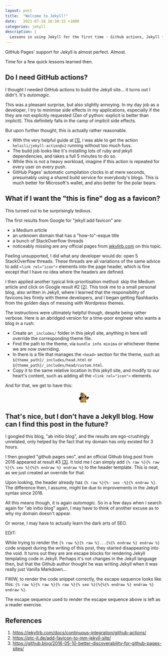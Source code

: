 ```yaml
---
layout: post
title:  "Welcome to Jekyll!"
date:   2021-07-18 16:38:15 +1000
categories: jekyll
description: |
  Lessons in using Jekyll for the first time - Github actions, Jekyll favicon, and SEO
---
```

GitHub Pages' support for Jekyll is almost perfect. Almost.

Time for a few quick lessons learned then.

## Do I need GitHub actions?
I thought I needed GitHub actions to build the Jekyll site... it turns out I didn't. It's *automagic*.

This was a pleasant surprise, but also slightly annoying. In my day job as a developer, I try to minimise side effects in my applications, especially if the they are not explicitly requested (Zen of python: explicit is better than implicit). This definitely falls in the camp of implicit side effects.

But upon further thought, this is actually rather reasonable.
- With the very helpful guide at [[1]](#ref1), I was able to get the action `helaili/jekyll-action@v2` running without too much fuss.
- The build job looks like it's installing lots of ruby and jekyll dependencies, and takes a full 5 minutes to do so.
- While this is not a heavy workload, imagine if this action is repeated for every user on every push.
- GitHub Pages' automatic compilation clocks in at mere seconds, presumably using a shared build service for everybody's blogs. This is much better for Microsoft's wallet, and also better for the polar bears.

## What if I want the "this is fine" dog as a favicon?
This turned out to be surprisingly tedious.

The first results from Google for "jekyll add favicon" are:
- a Medium article
- an unknown domain that has a "how-to"-esque title
- a bunch of StackOverflow threads
- noticeably missing are any official pages from [jekyllrb.com](jekyllrb.com) on this topic.

Feeling unsupported, I did what any developer would do: open 5 StackOverflow threads. These threads are all variations of the same advice to add `<link rel="icon">` elements into the page header, which is fine except that I have no idea where the headers are defined.

I then applied another typical link-prioritisation method: skip the Medium article and click on Google result #2 [[2]](#ref2). This took me to a small personal blog, also written in Jekyll, where I learned that the responsibility of favicons lies firmly with theme developers, and I began getting flashbacks from the golden days of messing with Wordpress themes.

The instructions were ultimately helpful though, despite being rather verbose. Here is an abridged version for a time-poor engineer who wants a blog in a rush:
- Create an `_includes/` folder in this jekyll site, anything in here will override the corresponding theme file.
- Find the path to the theme, via `bundle info minima` or whichever theme we are now overriding.
- In there is a file that manages the `<head>` section for the theme, such as `${theme_path}/_includes/head.html` or `${theme_path}/_includes/head/custom.html`.
- Copy it to the same relative location in this jekyll site, and modify to our heart's content, such as adding all the `<link rel="icon">` elements.

And for that, we get to have this:

<center><img src="/favicon-32x32.png"/></center>

## That's nice, but I don't have a Jekyll blog. How can I find this post in the future?

I googled this blog, "ab initio blog", and the results are ego-crushingly unrelated, only helped by the fact that my domain has only existed for 3 hours.

I then googled "github pages seo", and an official Github blog post from 2016 appeared at result #3 [[3]](#ref3). It told me I can simply add `{% raw %}{% raw %}{% seo %}{%{% endraw %} endraw %}` to the header template. This is neat, as we just created an override for that.

Upon looking, the header already has `{% raw %}{%- seo -%}{% endraw %}`. The difference then, I assume, might be due to improvements in the Jekyll syntax since 2016.

All this means though, it is again *automagic*. So in a few days when I search again for "ab initio blog" again, I may have to think of another excuse as to why my domain doesn't appear.

Or worse, I may have to actually learn the dark arts of SEO.

EDIT:

While trying to render the `{% raw %}{% raw %}...{%{% endraw %} endraw %}` code snippet during the writing of this post, they started disappearing into the void. It turns out they are are escape blocks for rendering Jekyll templating code in Jekyll. Perhaps it's not changes in the Jekyll language then, but that the Github author thought he was writing Jekyll when it was really just Vanilla Markdown...

FWIW, to render the code snippet correctly, the escape sequence looks like this: `{% raw %}{% raw %}{% raw %}{% seo %}{%{%{% endraw %} endraw %} endraw %}`.

The escape sequence used to render the escape sequence above is left as a reader exercise.


## References

1. <a name="ref1" href="https://jekyllrb.com/docs/continuous-integration/github-actions/">https://jekyllrb.com/docs/continuous-integration/github-actions/</a>
2. <a name="ref2" href="https://ptc-it.de/add-favicon-to-mm-jekyll-site/">https://ptc-it.de/add-favicon-to-mm-jekyll-site/</a>
3. <a name="ref3" href="https://github.blog/2016-05-10-better-discoverability-for-github-pages-sites/">https://github.blog/2016-05-10-better-discoverability-for-github-pages-sites/</a>
